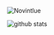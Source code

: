 ![Novintlue](https://github-readme-stats.vercel.app/api?username=novintlue)

![github stats](https://github-readme-stats.vercel.app/api/top-langs/?username=novintlue&layout=compact)
